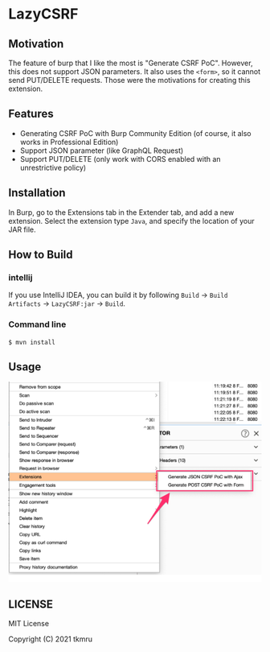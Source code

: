 # LazyCSRF

## Motivation
The feature of burp that I like the most is "Generate CSRF PoC". 
However, this does not support JSON parameters. 
It also uses the `<form>`, so it cannot send PUT/DELETE requests. 
Those were the motivations for creating this extension.

## Features

- Generating CSRF PoC with Burp Community Edition (of course, it also works in Professional Edition)
- Support JSON parameter (like GraphQL Request)
- Support PUT/DELETE (only work with CORS enabled with an unrestrictive policy)

## Installation

In Burp, go to the Extensions tab in the Extender tab, and add a new extension. Select the extension type `Java`, and specify the location of your JAR file.

## How to Build
### intellij

If you use IntelliJ IDEA, you can build it by following `Build` -> `Build Artifacts` -> `LazyCSRF:jar` -> `Build`.

### Command line

```
$ mvn install
```

## Usage

![menu](./img/menu.png)

## LICENSE

MIT License

Copyright (C) 2021 tkmru

